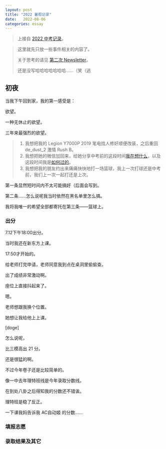 ```yaml
---
layout: post
title: "2022 暑假记录"
date:   2022-08-06
categories: essay
---
```


> 上接自 <a href="https://lyccrius.site/essay/2022-zhong-kao.html" target="_blank">2022 中考记录</a>。

> 这里就先只放一些事件相关的内容了。
>
> 关于思考的请见 <a href="https://lyccrius.github.io/essay/newsletter-2" target="_blank">第二次 Newsletter</a>。
> 
> 还是没写哈哈哈哈哈哈哈……（笑（逃

## 初夜

当我下午回到家，我的第一感受是：

欲望。

一种无休止的欲望。

三年来最强烈的欲望。

> 1. 我想把我的 Legion Y7000P 2019 笔电找人修好顺便改装，之后重回 de_dust_2 激情 Rush B。
> 2. 我想把她的微信加回来，给她分享中考前的这段时间<a href="https://lyccrius.github.io/essay/wo-zai-xiang.html" target="_blank">我在想什么</a>，以及这段时间我是<a href="https://lyccrius.site/essay/2022-zhong-kao.html">如何过的</a>。
> 3. 我想把我的朋友约出来痛痛快快地打一场篮球，我上一次打球还是中考前，我们上一次一起打还是上次。

第一条显然短时间内不太可能搞好（后面会写到。

第二条……怎么说呢我当时依然在黑名单里怎么搞。

我将我唯一的希望全部都寄托在第三条——篮球上。

### 出分

7.12下午18:00出分。

当时我还在新东方上课。

17:50才开始的。

给老师打完申请，老师同意我到点在桌洞里偷偷查。

出了成绩非常激动啊。

座位上直接抖起来了。

嗯。

老师想跟我换个位置。

她想让我给他上上课。

[doge]

怎么说呢，

比三模高出 21 分。

还是很猛的啊。

不过今年卷子还是比较简单的。

像一中去年理特班线是今年录取分数线。

在到处八卦之后得知我的分数还不错诶。

理特班是稳了反正。

一下课我妈告诉我 AC自动姬 的分数……

### 填报志愿

### 录取结果及其它